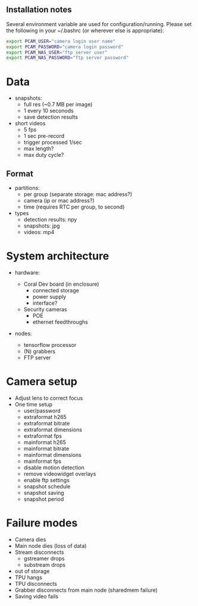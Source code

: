 Installation notes
-----

Several environment variable are used for configuration/running. Please set
the following in your ~/.bashrc (or wherever else is appropriate):

```bash
export PCAM_USER="camera login user name"
export PCAM_PASSWORD="camera login password"
export PCAM_NAS_USER="ftp server user"
export PCAM_NAS_PASSWORD="ftp server password"
```

# Data

- snapshots:
  - full res (~0.7 MB per image)
  - 1 every 10 seconods
  - save detection results
- short videos
  - 5 fps
  - 1 sec pre-record
  - trigger processed 1/sec
  - max length?
  - max duty cycle?


## Format

- partitions:
  - per group (separate storage: mac address?)
  - camera (ip or mac address?)
  - time (requires RTC per group, to second)
- types
  - detection results: npy
  - snapshots: jpg
  - videos: mp4


# System architecture

- hardware:
  - Coral Dev board (in enclosure)
    - connected storage
    - power supply
    - interface?
  - Security cameras
    - POE
    - ethernet feedthroughs

- nodes: 
  - tensorflow processor
  - (N) grabbers
  - FTP server


# Camera setup

- Adjust lens to correct focus
- One time setup
  - user/password
  - extraformat h265
  - extraformat bitrate
  - extraformat dimensions
  - extraformat fps
  - mainformat h265
  - mainformat bitrate
  - mainformat dimensions
  - mainformat fps
  - disable motion detection
  - remove videowidget overlays
  - enable ftp settings
  - snapshot schedule
  - snapshot saving
  - snapshot period


# Failure modes

- Camera dies
- Main node dies (loss of data)
- Stream disconnects
  - gstreamer drops
  - substream drops
- out of storage
- TPU hangs
- TPU disconnects
- Grabber disconnects from main node (sharedmem failure)
- Saving video fails
